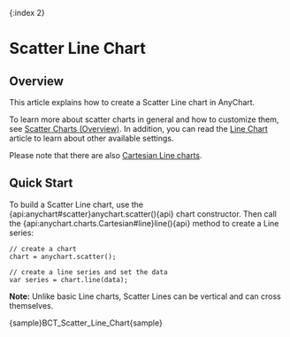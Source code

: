 {:index 2}
# Scatter Line Chart

## Overview

This article explains how to create a Scatter Line chart in AnyChart.

To learn more about scatter charts in general and how to customize them, see [Scatter Charts (Overview)](Overview). In addition, you can read the [Line Chart](../Line_Chart) article to learn about other available settings.

Please note that there are also [Cartesian Line charts](../Line_Chart).

## Quick Start

To build a Scatter Line chart, use the {api:anychart#scatter}anychart.scatter(){api} chart constructor. Then call the {api:anychart.charts.Cartesian#line}line(){api} method to create a Line series:

```
// create a chart
chart = anychart.scatter();

// create a line series and set the data
var series = chart.line(data);
```

**Note:** Unlike basic Line charts, Scatter Lines can be vertical and can cross themselves.

{sample}BCT\_Scatter\_Line\_Chart{sample}